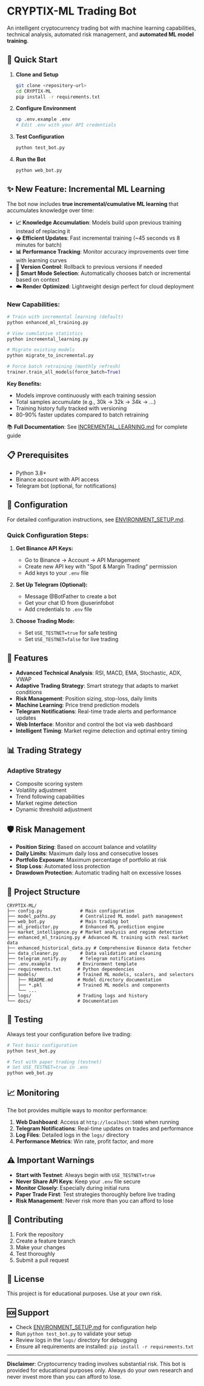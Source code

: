# CRYPTIX-ML Trading Bot

An intelligent cryptocurrency trading bot with machine learning capabilities, technical analysis, automated risk management, and **automated ML model training**.

## 🚀 Quick Start

1. **Clone and Setup**
   ```bash
   git clone <repository-url>
   cd CRYPTIX-ML
   pip install -r requirements.txt
   ```

2. **Configure Environment**
   ```bash
   cp .env.example .env
   # Edit .env with your API credentials
   ```

3. **Test Configuration**
   ```bash
   python test_bot.py
   ```

4. **Run the Bot**
   ```bash
   python web_bot.py
   ```

## ✨ New Feature: Incremental ML Learning

The bot now includes **true incremental/cumulative ML learning** that accumulates knowledge over time:

- **📈 Knowledge Accumulation**: Models build upon previous training instead of replacing it
- **� Efficient Updates**: Fast incremental training (~45 seconds vs 8 minutes for batch)
- **📊 Performance Tracking**: Monitor accuracy improvements over time with learning curves
- **🎯 Version Control**: Rollback to previous versions if needed
- **🤖 Smart Mode Selection**: Automatically chooses batch or incremental based on context
- **☁️ Render Optimized**: Lightweight design perfect for cloud deployment

### New Capabilities:
```python
# Train with incremental learning (default)
python enhanced_ml_training.py

# View cumulative statistics
python incremental_learning.py

# Migrate existing models
python migrate_to_incremental.py

# Force batch retraining (monthly refresh)
trainer.train_all_models(force_batch=True)
```

**Key Benefits:**
- Models improve continuously with each training session
- Total samples accumulate (e.g., 30k → 32k → 34k → ...)
- Training history fully tracked with versioning
- 80-90% faster updates compared to batch retraining

📚 **Full Documentation**: See [INCREMENTAL_LEARNING.md](INCREMENTAL_LEARNING.md) for complete guide

## 📋 Prerequisites

- Python 3.8+
- Binance account with API access
- Telegram bot (optional, for notifications)

## 🔧 Configuration

For detailed configuration instructions, see [ENVIRONMENT_SETUP.md](ENVIRONMENT_SETUP.md).

### Quick Configuration Steps:

1. **Get Binance API Keys:**
   - Go to Binance → Account → API Management
   - Create new API key with "Spot & Margin Trading" permission
   - Add keys to your `.env` file

2. **Set Up Telegram (Optional):**
   - Message @BotFather to create a bot
   - Get your chat ID from @userinfobot
   - Add credentials to `.env` file

3. **Choose Trading Mode:**
   - Set `USE_TESTNET=true` for safe testing
   - Set `USE_TESTNET=false` for live trading

## 🎯 Features

- **Advanced Technical Analysis**: RSI, MACD, EMA, Stochastic, ADX, VWAP
- **Adaptive Trading Strategy**: Smart strategy that adapts to market conditions
- **Risk Management**: Position sizing, stop-loss, daily limits
- **Machine Learning**: Price trend prediction models
- **Telegram Notifications**: Real-time trade alerts and performance updates
- **Web Interface**: Monitor and control the bot via web dashboard
- **Intelligent Timing**: Market regime detection and optimal entry timing

## 📊 Trading Strategy

### Adaptive Strategy
- Composite scoring system
- Volatility adjustment
- Trend following capabilities
- Market regime detection
- Dynamic threshold adjustment

## 🛡️ Risk Management

- **Position Sizing**: Based on account balance and volatility
- **Daily Limits**: Maximum daily loss and consecutive losses
- **Portfolio Exposure**: Maximum percentage of portfolio at risk
- **Stop Loss**: Automated loss protection
- **Drawdown Protection**: Automatic trading halt on excessive losses

## 📁 Project Structure

```
CRYPTIX-ML/
├── config.py              # Main configuration
├── model_paths.py         # Centralized ML model path management
├── web_bot.py             # Main trading bot
├── ml_predictor.py        # Enhanced ML prediction engine
├── market_intelligence.py # Market analysis and regime detection
├── enhanced_ml_training.py # Advanced ML training with real market data
├── enhanced_historical_data.py # Comprehensive Binance data fetcher
├── data_cleaner.py        # Data validation and cleaning
├── telegram_notify.py     # Telegram notifications
├── .env.example          # Environment template
├── requirements.txt      # Python dependencies
├── models/               # Trained ML models, scalers, and selectors
│   ├── README.md         # Model directory documentation
│   ├── *.pkl             # Trained ML models and components
│   └── ...
├── logs/                 # Trading logs and history
└── docs/                 # Documentation
```

## 🧪 Testing

Always test your configuration before live trading:

```bash
# Test basic configuration
python test_bot.py

# Test with paper trading (testnet)
# Set USE_TESTNET=true in .env
python web_bot.py
```

## 📈 Monitoring

The bot provides multiple ways to monitor performance:

1. **Web Dashboard**: Access at `http://localhost:5000` when running
2. **Telegram Notifications**: Real-time updates on trades and performance
3. **Log Files**: Detailed logs in the `logs/` directory
4. **Performance Metrics**: Win rate, profit factor, and more

## ⚠️ Important Warnings

- **Start with Testnet**: Always begin with `USE_TESTNET=true`
- **Never Share API Keys**: Keep your `.env` file secure
- **Monitor Closely**: Especially during initial runs
- **Paper Trade First**: Test strategies thoroughly before live trading
- **Risk Management**: Never risk more than you can afford to lose

## 🤝 Contributing

1. Fork the repository
2. Create a feature branch
3. Make your changes
4. Test thoroughly
5. Submit a pull request

## 📄 License

This project is for educational purposes. Use at your own risk.

## 🆘 Support

- Check [ENVIRONMENT_SETUP.md](ENVIRONMENT_SETUP.md) for configuration help
- Run `python test_bot.py` to validate your setup
- Review logs in the `logs/` directory for debugging
- Ensure all requirements are installed: `pip install -r requirements.txt`

---

**Disclaimer**: Cryptocurrency trading involves substantial risk. This bot is provided for educational purposes only. Always do your own research and never invest more than you can afford to lose.